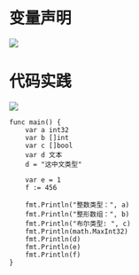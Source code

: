 # 变量声明
<img src="https://github.com/KenNaNa/go_learing/blob/master/img/4.png"/>


# 代码实践
<img src="https://github.com/KenNaNa/go_learing/blob/master/img/6.png">

```
func main() {
	var a int32
	var b []int
	var c []bool
	var d 文本
	d = "这中文类型"

	var e = 1
	f := 456

	fmt.Println("整数类型：", a)
	fmt.Println("整形数组：", b)
	fmt.Println("布尔类型: ", c)
	fmt.Println(math.MaxInt32)
	fmt.Println(d)
	fmt.Println(e)
	fmt.Println(f)
}
```

